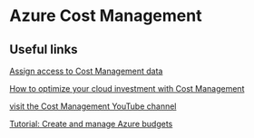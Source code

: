 # Azure Cost Management

Useful links
--
[Assign access to Cost Management data](https://learn.microsoft.com/en-us/azure/cost-management-billing/costs/assign-access-acm-data?WT.mc_id=AZ-MVP-5003556)

[How to optimize your cloud investment with Cost Management](https://learn.microsoft.com/en-us/azure/cost-management-billing/costs/cost-mgt-best-practices?WT.mc_id=AZ-MVP-5003556)

[visit the Cost Management YouTube channel](https://www.youtube.com/c/AzureCostManagement)

[Tutorial: Create and manage Azure budgets](https://learn.microsoft.com/en-us/azure/cost-management-billing/costs/tutorial-acm-create-budgets)

